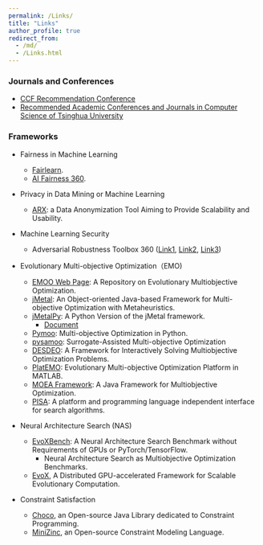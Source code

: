```yaml
---
permalink: /Links/
title: "Links"
author_profile: true
redirect_from: 
  - /md/
  - /Links.html
---
```


<!--
<font color=Blue>Framework and Platform</font>
-->

### Journals and Conferences

- [CCF Recommendation Conference](https://www.ccf.org.cn/Academic_Evaluation/By_category/)
- [Recommended Academic Conferences and Journals in Computer Science of Tsinghua University](http://numbda.cs.tsinghua.edu.cn/~yuwj/TH-CPL.pdf)


### Frameworks

- Fairness in Machine Learning
  - [Fairlearn](https://fairlearn.org/).
  - [AI Fairness 360](https://ai-fairness-360.org/).  

- Privacy in Data Mining or Machine Learning
  - [ARX](https://github.com/arx-deidentifier/arx): a Data Anonymization Tool Aiming to Provide Scalability and Usability. 

- Machine Learning Security
  - Adversarial Robustness Toolbox 360 ([Link1](https://github.com/Trusted-AI/adversarial-robustness-toolbox), [Link2](https://www.ibm.com/blogs/research/2019/09/adversarial-robustness-360-toolbox-v1-0/), [Link3](https://github.com/Trusted-AI/adversarial-robustness-toolbox/wiki/))

- Evolutionary Multi-objective Optimization（EMO)
  - [EMOO Web Page](http://delta.cs.cinvestav.mx/~ccoello/EMOO/): A Repository on Evolutionary Multiobjective Optimization.
  - [jMetal](https://github.com/jMetal/jMetal): An Object-oriented Java-based Framework for Multi-objective Optimization with Metaheuristics. 
  - [jMetalPy](https://github.com/jMetal/jMetalPy): A Python Version of the jMetal framework.
    - [Document](https://jmetal.github.io/jMetalPy/tutorials.html)
  - [Pymoo](https://pymoo.org/): Multi-objective Optimization in Python.
  - [pysamoo](https://anyoptimization.com/projects/pysamoo/): Surrogate-Assisted Multi-objective Optimization 
  - [DESDEO](https://desdeo.misitano.xyz/): A Framework for Interactively Solving Multiobjective Optimization Problems.
  - [PlatEMO](https://github.com/BIMK/PlatEMO): Evolutionary Multi-objective Optimization Platform in MATLAB.
  - [MOEA Framework](http://moeaframework.org/): A Java Framework for Multiobjective Optimization.
  - [PISA](https://sop.tik.ee.ethz.ch/pisa/?page=principles.php): A platform and programming language independent interface for search algorithms.

- Neural Architecture Search (NAS)
  - [EvoXBench](https://github.com/EMI-Group/evoxbench): A Neural Architecture Search Benchmark without Requirements of GPUs or PyTorch/TensorFlow.
    - Neural Architecture Search as Multiobjective Optimization Benchmarks.
  - [EvoX](https://github.com/EMI-Group/evox), A Distributed GPU-accelerated Framework for Scalable Evolutionary Computation.

- Constraint Satisfaction
  - [Choco](https://choco-solver.org/), an Open-source Java Library dedicated to Constraint Programming. 
  - [MiniZinc](https://www.minizinc.org/), an Open-source Constraint Modeling Language.

